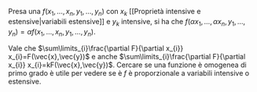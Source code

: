 Presa una $f(x_{1},\ldots,x_{n},y_{1},\ldots,y_{n})$ con $x_{k}$ [[Proprietà intensive e estensive|variabili estensive]] e $y_{k}$ intensive, si ha che $f(\alpha x_{1},\ldots,\alpha x_{n},y_{1},\ldots,y_{n})=\alpha f(x_{1},\ldots,x_{n},y_{1},\ldots,y_{n})$.

Vale che $\sum\limits_{i}\frac{\partial F}{\partial x_{i}} x_{i}=F(\vec{x},\vec{y})$ e anche $\sum\limits_{i}\frac{\partial F}{\partial x_{i}} x_{i}=kF(\vec{x},\vec{y})$.
Cercare se una funzione è omogenea di primo grado è utile per vedere se è $f$ è proporzionale a variabili intensive o estensive.
